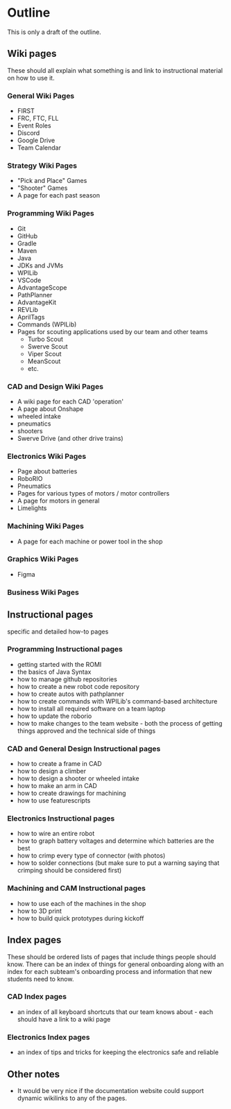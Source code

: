 # Outline

This is only a draft of the outline.

## Wiki pages

These should all explain what something is and link to instructional material on how to use it.

### General Wiki Pages

- FIRST
- FRC, FTC, FLL
- Event Roles
- Discord
- Google Drive
- Team Calendar

### Strategy Wiki Pages

- "Pick and Place" Games
- "Shooter" Games
- A page for each past season

### Programming Wiki Pages

- Git
- GitHub
- Gradle
- Maven
- Java
- JDKs and JVMs
- WPILib
- VSCode
- AdvantageScope
- PathPlanner
- AdvantageKit
- REVLib
- AprilTags
- Commands (WPILib)
- Pages for scouting applications used by our team and other teams
  - Turbo Scout
  - Swerve Scout
  - Viper Scout
  - MeanScout
  - etc.

### CAD and Design Wiki Pages

- A wiki page for each CAD 'operation'
- A page about Onshape
- wheeled intake
- pneumatics
- shooters
- Swerve Drive (and other drive trains)

### Electronics Wiki Pages

- Page about batteries
- RoboRIO
- Pneumatics
- Pages for various types of motors / motor controllers
- A page for motors in general
- Limelights

### Machining Wiki Pages

- A page for each machine or power tool in the shop

### Graphics Wiki Pages

- Figma

### Business Wiki Pages

## Instructional pages

specific and detailed how-to pages

### Programming Instructional pages

- getting started with the ROMI
- the basics of Java Syntax
- how to manage github repositories
- how to create a new robot code repository
- how to create autos with pathplanner
- how to create commands with WPILib's command-based architecture
- how to install all required software on a team laptop
- how to update the roborio
- how to make changes to the team website - both the process of getting things approved and the technical side of things

### CAD and General Design Instructional pages

- how to create a frame in CAD
- how to design a climber
- how to design a shooter or wheeled intake
- how to make an arm in CAD
- how to create drawings for machining
- how to use featurescripts

### Electronics Instructional pages

- how to wire an entire robot
- how to graph battery voltages and determine which batteries are the best
- how to crimp every type of connector (with photos)
- how to solder connections (but make sure to put a warning saying that crimping should be considered first)

### Machining and CAM Instructional pages

- how to use each of the machines in the shop
- how to 3D print
- how to build quick prototypes during kickoff

## Index pages

These should be ordered lists of pages that include things people should know. There can be an index of things for general onboarding along with an index for each subteam's onboarding process and information that new students need to know.

### CAD Index pages

- an index of all keyboard shortcuts that our team knows about - each should have a link to a wiki page

### Electronics Index pages

- an index of tips and tricks for keeping the electronics safe and reliable

## Other notes

- It would be very nice if the documentation website could support dynamic wikilinks to any of the pages.